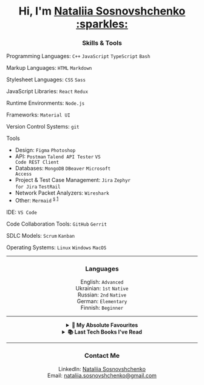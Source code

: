 <h1 align="center">Hi, I'm <a href="https://github.com/sonata22/" target="_blank">Nataliia Sosnovshchenko :sparkles:</a></h1>

<h3 align="center">
Skills & Tools
</h3>

Programming Languages:
<code>C++</code>
<code>JavaScript</code>
<code>TypeScript</code>
<code>Bash</code>

Markup Languages:
<code>HTML</code>
<code>Markdown</code>

Stylesheet Languages:
<code>CSS</code>
<code>Sass</code>

JavaScript Libraries:
<code>React</code>
<code>Redux</code>

Runtime Environments:
<code>Node.js</code>

Frameworks:
<code>Material UI</code>

Version Control Systems:
<code>git</code>

Tools
- Design:
<code>Figma</code>
<code>Photoshop</code>
- API:
<code>Postman</code>
<code>Talend API Tester</code>
<code>VS Code REST Client</code>
- Databases:
<code>MongoDB</code>
<code>DBeaver</code>
<code>Microsoft Access</code>
- Project & Test Case Management:
<code>Jira</code>
<code>Zephyr for Jira</code>
<code>TestRail</code>
- Network Packet Analyzers:
<code>Wireshark</code>
- Other:
<code>Mermaid</code>
	<sup>
 		<a href="https://mermaid.js.org/#/" target="_blank">s</a>
 	</sup>
  	<sup>
   		<a href="https://github.com/sonata22/FullStack_part0" target="_blank">1</a>
 	</sup>

IDE:
<code>VS Code</code>

Code Collaboration Tools:
<code>GitHub</code>
<code>Gerrit</code>

SDLC Models:
<code>Scrum</code>
<code>Kanban</code>

Operating Systems:
<code>Linux</code>
<code>Windows</code>
<code>MacOS</code>

---

<h3 align="center">Languages</h3>

<p align="center">
	English: <code>Advanced</code><br>
	Ukrainian: <code>1st</code> <code>Native</code><br>
	Russian: <code>2nd</code> <code>Native</code><br>
	German: <code>Elementary</code><br>
	Finnish: <code>Beginner</code><br>
</p>

---

<details align="center">	
  <summary><b>💯 My Absolute Favourites</b></summary>
	<a href="https://cssbattle.dev/player/sonata22" target="_blank">cssbattle.dev/sonata22</a>
	<br>
	<a href="https://www.codewars.com/users/sonata22" target="_blank">codewars.com/sonata22</a>
	<br>
	<a href="https://codepen.io/sonata22" target="_blank">codepen.io/sonata22</a>
</details>
<details align="center">	
  <summary><b>📚 Last Tech Books I've Read</b></summary>
	<table align="center">
	<tbody>
		<tr>
			<th>#</th>
			<th>Title</th>
			<th>Author</th>
			<th>Date Finished</th>
		</tr>
		<tr>
			<td><img src="https://github.com/getify/You-Dont-Know-JS/raw/1st-ed/up%20%26%20going/cover.jpg" alt=YDKJS_book1 height="55"/></td>
			<td><a href="https://github.com/getify/You-Dont-Know-JS/tree/1st-ed/up%20%26%20going" target="_blank"><strong>You Don't Know JS: Up & Going</strong></a></td>
			<td><em>Kyle Simpson</em></td>
			<td>In Progress</td>
		</tr>
		<tr>
			<td><img src="https://mdg.imgix.net/assets/images/book-cover.jpg?auto=format&fit=clip&q=40&w=1080" alt=theMarkdownGuide height="55"/></td>
			<td><a href="https://github.com/mattcone/markdown-guide-book" target="_blank"><strong>The Markdown Guide</strong></a></td>
			<td><em>By Matt Cone</em></td>
			<td>September 22, 2023</td>
		</tr>
	</tbody>
</table>
</details>

---

<h3 align="center">
Contact Me
</h3>

<p align="center">
	LinkedIn: <a href="https://www.linkedin.com/in/nataliia-sosnovshchenko/" target="_blank">Nataliia Sosnovshchenko</a>
	<br>
	Email: <a href="mailto:nataliia.sosnovshchenko@gmail.com" target="_blank">nataliia.sosnovshchenko@gmail.com</a>
</p>
